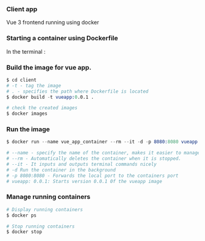 ### Client app

Vue 3 frontend running using docker


### Starting a container using Dockerfile

In the terminal :

### Build the image for vue app.

```s
$ cd client
# -t - tag the image
# . - specifies the path where Dockerfile is located
$ docker build -t vueapp:0.0.1 .

# check the created images
$ docker images
```

### Run the image

```s
$ docker run --name vue_app_container --rm --it -d -p 8080:8080 vueapp:0.0.1

# --name - specify the name of the container, makes it easier to manage
# --rm - Automatically deletes the container when it is stopped.
# --it - It inputs and outputs terminal commands nicely
# -d Run the container in the background
# -p 8080:8080 - Forwards the local port to the containers port
# vueapp: 0.0.1: Starts version 0.0.1 0f the vueapp image
```

### Manage running containers

```s
# Display running containers
$ docker ps 

# Stop running containers 
$ docker stop
```


